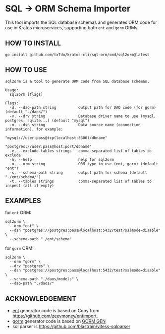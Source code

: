 # SQL → ORM Schema Importer

This tool imports the SQL database schemas and generates ORM code for use in Kratos microservices, supporting both `ent` and `gorm` ORMs.

## HOW TO INSTALL

```shell
go install github.com/tx7do/kratos-cli/sql-orm/cmd/sql2orm@latest
```

## HOW TO USE

```shell
sql2orm is a tool to generate ORM code from SQL database schemas.

Usage:
  sql2orm [flags]

Flags:
  -d, --dao-path string          output path for DAO code (for gorm) (default "./daos/")
  -v, --drv string               Database driver name to use (mysql, postgres, sqlite...) (default "mysql")
  -n, --dsn string               Data source name (connection information), for example:
                                 "mysql://user:pass@tcp(localhost:3306)/dbname"
                                 "postgres://user:pass@host:port/dbname"
  -e, --exclude-tables strings   comma-separated list of tables to exclude
  -h, --help                     help for sql2orm
  -o, --orm string               ORM type to use (ent, gorm) (default "ent")
  -s, --schema-path string       output path for schema (default "./ent/schema/")
  -t, --tables strings           comma-separated list of tables to inspect (all if empty)
```

## EXAMPLES

for `ent` ORM:

```shell
sql2orm \
  --orm "ent" \
  --dsn "postgres://postgres:pass@localhost:5432/test?sslmode=disable" \
  --schema-path "./ent/schema"
```

for `gorm` ORM:

```shell
sql2orm \
  --orm "gorm" \
  --drv "postgres" \
  --dsn "postgres://postgres:pass@localhost:5432/test?sslmode=disable" \
  --schema-path "./daos/models" \
  --dao-path "./daos/"
```

## ACKNOWLEDGEMENT

- [ent](https://entgo.io) generator code is based on Copy from <https://github.com/zeevmoney/entimport>.
- [gorm](https://gorm.io) generator code is based on [GORM GEN](https://gorm.io/gen/index.html)
- sql parser is <https://github.com/blastrain/vitess-sqlparser>
